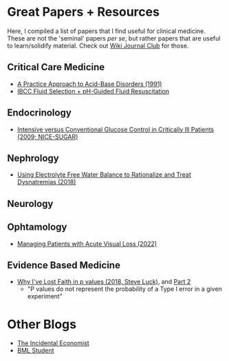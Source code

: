 # Great Papers + Resources

Here, I compiled a list of papers that I find useful for clinical medicine. These are not the 'seminal' papers *per se*, but rather papers that are useful to learn/solidify material. Check out [Wiki Journal Club](https://www.wikijournalclub.org/wiki/Main_Page) for those. 

## Critical Care Medicine

- [A Practice Approach to Acid-Base Disorders (1991)](pdfs/papers/A%20Practical%20Approach%20to%20Acid-Base%20Disorders.pdf)
- [IBCC Fluid Selection + pH-Guided Fluid Resuscitation](https://emcrit.org/ibcc/fluid/)

## Endocrinology

- [Intensive versus Conventional Glucose Control in Critically Ill Patients (2009; NICE-SUGAR)](pdfs/papers/Intensive%20versus%20Conventional%20Glucose%20Control%20in%20Critically%20Ill%20Patients.pdf)

## Nephrology

- [Using Electrolyte Free Water Balance to Rationalize and Treat Dysnatremias (2018)](pdfs/papers/Using%20Electrolyte%20Free%20Water%20Balance%20to%20Rationalize%20and%20Treat%20Dysnatremias.pdf)

## Neurology

## Ophtamology

- [Managing Patients with Acute Visual Loss (2022)](pdfs/papers/Managing%20Patients%20with%20Acute%20Visual%20Loss.pdf)


## Evidence Based Medicine

- [Why I've Lost Faith in p values (2018, Steve Luck)](https://lucklab.ucdavis.edu/blog/2018/4/19/why-i-lost-faith-in-p-values), and [Part 2](https://lucklab.ucdavis.edu/blog/2018/4/28/why-ive-lost-faith-in-p-values-part-2)
	- "P values do not represent the probability of a Type I error in a given experiment"
	

# Other Blogs

- [The Incidental Economist](https://theincidentaleconomist.com/wordpress/)
- [BML Student](https://www.bmj.com/student)
